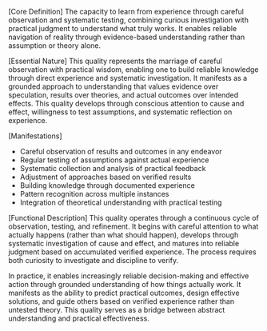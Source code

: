 [Core Definition]
The capacity to learn from experience through careful observation and systematic testing, combining curious investigation with practical judgment to understand what truly works. It enables reliable navigation of reality through evidence-based understanding rather than assumption or theory alone.

[Essential Nature]
This quality represents the marriage of careful observation with practical wisdom, enabling one to build reliable knowledge through direct experience and systematic investigation. It manifests as a grounded approach to understanding that values evidence over speculation, results over theories, and actual outcomes over intended effects. This quality develops through conscious attention to cause and effect, willingness to test assumptions, and systematic reflection on experience.

[Manifestations]
- Careful observation of results and outcomes in any endeavor
- Regular testing of assumptions against actual experience
- Systematic collection and analysis of practical feedback
- Adjustment of approaches based on verified results
- Building knowledge through documented experience
- Pattern recognition across multiple instances
- Integration of theoretical understanding with practical testing

[Functional Description]
This quality operates through a continuous cycle of observation, testing, and refinement. It begins with careful attention to what actually happens (rather than what should happen), develops through systematic investigation of cause and effect, and matures into reliable judgment based on accumulated verified experience. The process requires both curiosity to investigate and discipline to verify.

In practice, it enables increasingly reliable decision-making and effective action through grounded understanding of how things actually work. It manifests as the ability to predict practical outcomes, design effective solutions, and guide others based on verified experience rather than untested theory. This quality serves as a bridge between abstract understanding and practical effectiveness.